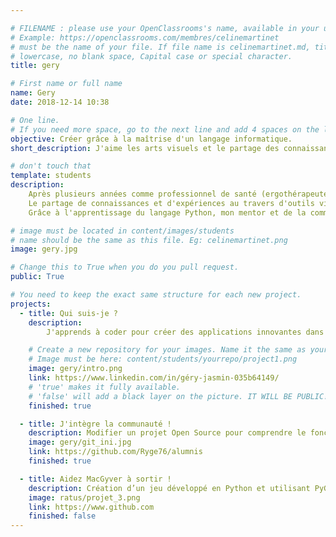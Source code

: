 ```yaml
---

# FILENAME : please use your OpenClassrooms's name, available in your url.
# Example: https://openclassrooms.com/membres/celinemartinet
# must be the name of your file. If file name is celinemartinet.md, title is celinemartinet.
# lowercase, no blank space, Capital case or special character.
title: gery

# First name or full name
name: Gery
date: 2018-12-14 10:38

# One line.
# If you need more space, go to the next line and add 4 spaces on the left, as in 'description'.
objective: Créer grâce à la maîtrise d'un langage informatique.
short_description: J'aime les arts visuels et le partage des connaissances au service de la santé... en autres !

# don't touch that
template: students
description:
    Après plusieurs années comme professionnel de santé (ergothérapeute) je change d'angle d'approche pour participer à créer des applications innovantes en matière d'accompagnement des patients et des professionnels.
    Le partage de connaissances et d'expériences au travers d'outils visuels (AR par exemple) est un objectif également important pour moi.
    Grâce à l'apprentissage du langage Python, mon mentor et de la communauté OCR je souhaite acquérir les bons repères pour créer ;-)

# image must be located in content/images/students
# name should be the same as this file. Eg: celinemartinet.png
image: gery.jpg

# Change this to True when you do you pull request.
public: True

# You need to keep the exact same structure for each new project.
projects:
  - title: Qui suis-je ?
    description:
        J'apprends à coder pour créer des applications innovantes dans le secteur de la santé.  

    # Create a new repository for your images. Name it the same as your nickname and profile picture.
    # Image must be here: content/students/yourrepo/project1.png
    image: gery/intro.png
    link: https://www.linkedin.com/in/géry-jasmin-035b64149/
    # 'true' makes it fully available.
    # 'false' will add a black layer on the picture. IT WILL BE PUBLIC!
    finished: true

  - title: J'intègre la communauté !
    description: Modifier un projet Open Source pour comprendre le fonctionnement de Git, de Github et des pull requests.
    image: gery/git_ini.jpg
    link: https://github.com/Ryge76/alumnis
    finished: true

  - title: Aidez MacGyver à sortir !
    description: Création d’un jeu développé en Python et utilisant PyGame.
    image: ratus/projet_3.png
    link: https://www.github.com
    finished: false
---
```


